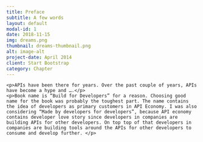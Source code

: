 ```yaml
---
title: Preface
subtitle: A few words
layout: default
modal-id: 1
date: 2018-11-15
img: dreams.png
thumbnail: dreams-thumbnail.png
alt: image-alt
project-date: April 2014
client: Start Bootstrap
category: Chapter
---
```

	<p>APIs have been there for years. Over the past couple of years, APIs have become a hype and ….</p>
 	<p>Book name is “Build for Developers” for a reason. Choosing good name for the book was probably the toughest part. The name contains the idea of developers as primary customers in API Economy. I was also considering “Made by developers for developers”, because API economy contains developer love story since developers in companies are building APIs for other developers. On top top of that developers in companies are building tools around the APIs for other developers to consume and develop further. </p>


